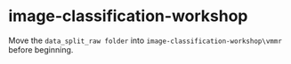 # image-classification-workshop

Move the ```data_split_raw folder``` into ```image-classification-workshop\vmmr``` before beginning.
